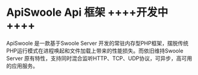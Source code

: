 # ApiSwoole Api 框架 ++++开发中++++
ApiSwoole 是一款基于Swoole Server 开发的常驻内存型PHP框架，摆脱传统PHP运行模式在进程唤起和文件加载上带来的性能损失。而依旧维持Swoole Server 原有特性，支持同时混合监听HTTP、TCP、UDP协议，可异步，高可用的应用服务。
